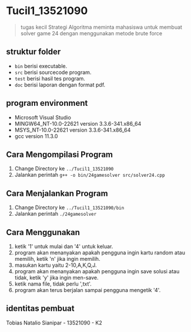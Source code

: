 # Tucil1_13521090
> tugas kecil Strategi Algoritma meminta mahasiswa untuk membuat solver game 24 dengan menggunakan metode brute force

## struktur folder
- `bin` berisi executable.
- `src` berisi sourcecode program.
- `test` berisi hasil tes program.
- `doc` berisi laporan dengan format pdf.

## program environment
- Microsoft Visual Studio
- MINGW64_NT-10.0-22621 version 3.3.6-341.x86_64
- MSYS_NT-10.0-22621 version 3.3.6-341.x86_64
- gcc version 11.3.0

## Cara Mengompilasi Program
1. Change Directory ke `../Tucil1_13521090`
2. Jalankan perintah `g++ -o bin/24gamesolver src/solver24.cpp`

## Cara Menjalankan Program
1. Change Directory ke `../Tucil1_13521090/bin`
2. Jalankan perintah `./24gamesolver`

## Cara Menggunakan
1. ketik '1' untuk mulai dan '4' untuk keluar.
2. program akan menanyakan apakah pengguna ingin kartu random atau memilih, ketik 'n' jika ingin memilih.
2. masukan kartu yaitu 2-10,A,K,Q,J.
3. program akan menanyakan apakah pengguna ingin save solusi atau tidak, ketik 'y' jika ingin men-save.
4. ketik nama file, tidak perlu ',txt'.
5. program akan terus berjalan sampai pengguna mengetik '4'.

## identitas pembuat
Tobias Natalio Sianipar - 13521090 - K2
